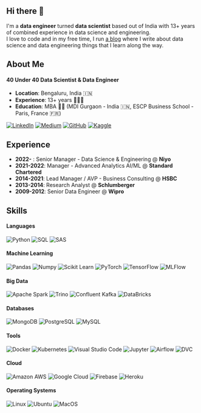 ## Hi there 👋

I'm a **data engineer** turned **data scientist** based out of India with 13+ years of combined experience in data science and engineering. <br>
I love to code and in my free time, I run [a blog](https://avinashknmr.medium.com/) where I write about data science and data engineering things that I learn along the way. <br>

## About Me
#### 40 Under 40 Data Scientist & Data Engineer
- **Location**: Bengaluru, India 🇮🇳
- **Experience**: 13+ years 🧑🏻‍💻
- **Education**: MBA 👨‍🎓 (MDI Gurgaon - India 🇮🇳, ESCP Business School - Paris, France 🇫🇷)

[![LinkedIn](https://img.shields.io/badge/LinkedIn-0A66C2?style=for-the-badge&logo=linkedin&logoColor=white)](https://linkedin.com/in/avinashkanumuru)
[![Medium](https://img.shields.io/badge/Medium-000000?style=for-the-badge&logo=medium&logoColor=white)](https://avinashknmr.medium.com)
[![GitHub](https://img.shields.io/badge/GitHub-100000?style=for-the-badge&logo=github&logoColor=white)](https://github.com/avinashknmr)
[![Kaggle](https://img.shields.io/badge/Kaggle-20BEFF?style=for-the-badge&logo=kaggle&logoColor=white)](https://kaggle.com/avinashknmr)

## Experience
- **2022-** : Senior Manager - Data Science & Engineering @ **Niyo**
- **2021-2022**: Manager - Advanced Analytics AI/ML @ **Standard Chartered**
- **2014-2021**: Lead Manager / AVP - Business Consulting @ **HSBC**
- **2013-2014**: Research Analyst @ **Schlumberger**
- **2009-2012**: Senior Data Engineer @ **Wipro**

## Skills

#### Languages
![Python](https://img.shields.io/badge/python-3776AB?style=for-the-badge&logo=python&logoColor=white)
![SQL](https://img.shields.io/badge/sql-8C4FFF?style=for-the-badge&logo=amazon-redshift&logoColor=white)
![SAS](https://img.shields.io/badge/sas-3776AB?style=for-the-badge&logo=sas&logoColor=white)

#### Machine Learning
![Pandas](https://img.shields.io/badge/Pandas-150458?style=for-the-badge&logo=pandas&logoColor=white)
![Numpy](https://img.shields.io/badge/Numpy-013243?style=for-the-badge&logo=numpy&logoColor=white)
![Scikit Learn](https://img.shields.io/badge/Scikit_Learn-F7931E?style=for-the-badge&logo=scikit-learn&logoColor=white)
![PyTorch](https://img.shields.io/badge/PyTorch-ee4c2c?style=for-the-badge&logo=pytorch&logoColor=white)
![TensorFlow](https://img.shields.io/badge/TensorFlow-FF6F00?style=for-the-badge&logo=tensorflow&logoColor=white)
![MLFlow](https://img.shields.io/badge/ML_Flow-0194E2?style=for-the-badge&logo=mlflow&logoColor=white)


#### Big Data
![Apache Spark](https://img.shields.io/badge/Apache_Spark-white?style=for-the-badge&logo=apache-spark&logoColor=E35A16)
![Trino](https://img.shields.io/badge/Trino-DD00A1?style=for-the-badge&logo=trino&logoColor=white)
![Confluent Kafka](https://img.shields.io/badge/Apache_Kafka-231F20?style=for-the-badge&logo=apache-kafka&logoColor=white)
![DataBricks](https://img.shields.io/badge/Databricks-FF3621?style=for-the-badge&logo=databricks&logoColor=white)

#### Databases
![MongoDB](https://img.shields.io/badge/MongoDB-4EA94B?style=for-the-badge&logo=mongodb&logoColor=white)
![PostgreSQL](https://img.shields.io/badge/PostgreSQL-316192?style=for-the-badge&logo=postgresql&logoColor=white)
![MySQL](https://img.shields.io/badge/MySQL-005C84?style=for-the-badge&logo=mysql&logoColor=white)

#### Tools
![Docker](https://img.shields.io/badge/Docker-0091E2?style=for-the-badge&logo=docker&logoColor=white)
![Kubernetes](https://img.shields.io/badge/Kubernetes-326ce5?style=for-the-badge&logo=kubernetes&logoColor=white)
![Visual Studio Code](https://img.shields.io/badge/Visual_Studio_Code-0078D4?style=for-the-badge&logo=visual-studio-code&logoColor=white)
![Jupyter](https://img.shields.io/badge/Jupyter-F37626?style=for-the-badge&logo=jupyter&logoColor=white)
![Airflow](https://img.shields.io/badge/Airflow-017CEE?style=for-the-badge&logo=apache-airflow&logoColor=white)
![DVC](https://img.shields.io/badge/DVC-13ADC7?style=for-the-badge&logo=dvc&logoColor=white)

#### Cloud
![Amazon AWS](https://img.shields.io/badge/Amazon_AWS-232F3E?style=for-the-badge&logo=amazon-web-services&logoColor=white)
![Google Cloud](https://img.shields.io/badge/Google_Cloud-4285F4?style=for-the-badge&logo=google-cloud&logoColor=white)
![Firebase](https://img.shields.io/badge/Firebase-F68410?style=for-the-badge&logo=firebase&logoColor=white)
![Heroku](https://img.shields.io/badge/Heroku-430098?style=for-the-badge&logo=heroku&logoColor=white)

#### Operating Systems
![Linux](https://img.shields.io/badge/Linux-FCC624?style=for-the-badge&logo=linux&logoColor=black)
![Ubuntu](https://img.shields.io/badge/Ubuntu-E95420?style=for-the-badge&logo=ubuntu&logoColor=white)
![MacOS](https://img.shields.io/badge/MacOS-000000?style=for-the-badge&logo=apple&logoColor=white)

<!--
**avinashknmr/avinashknmr** is a ✨ _special_ ✨ repository because its `README.md` (this file) appears on your GitHub profile.

Here are some ideas to get you started:

- 🔭 I’m currently working on ...
- 🌱 I’m currently learning ...
- 👯 I’m looking to collaborate on ...
- 🤔 I’m looking for help with ...
- 💬 Ask me about ...
- 📫 How to reach me: ...
- 😄 Pronouns: ...
- ⚡ Fun fact: ...
-->
